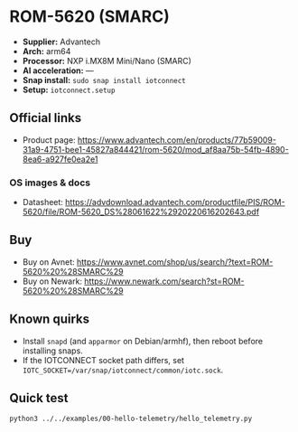 # ROM-5620 (SMARC)

- **Supplier:** Advantech
- **Arch:** arm64
- **Processor:** NXP i.MX8M Mini/Nano (SMARC)
- **AI acceleration:** —
- **Snap install:** `sudo snap install iotconnect`
- **Setup:** `iotconnect.setup`

## Official links
- Product page: https://www.advantech.com/en/products/77b59009-31a9-4751-bee1-45827a844421/rom-5620/mod_af8aa75b-54fb-4890-8ea6-a927fe0ea2e1

### OS images & docs
- Datasheet: https://advdownload.advantech.com/productfile/PIS/ROM-5620/file/ROM-5620_DS%28061622%2920220616202643.pdf

## Buy
- Buy on Avnet: https://www.avnet.com/shop/us/search/?text=ROM-5620%20%28SMARC%29
- Buy on Newark: https://www.newark.com/search?st=ROM-5620%20%28SMARC%29

## Known quirks
- Install `snapd` (and `apparmor` on Debian/armhf), then reboot before installing snaps.
- If the IOTCONNECT socket path differs, set `IOTC_SOCKET=/var/snap/iotconnect/common/iotc.sock`.

## Quick test
```bash
python3 ../../examples/00-hello-telemetry/hello_telemetry.py
```
